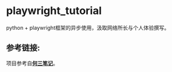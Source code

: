 # playwright_tutorial

python + playwright框架的异步使用，汲取网络所长与个人体验撰写。


## 参考链接:

项目参考自[**何三笔记**](https://www.h3blog.com/article/431/)。